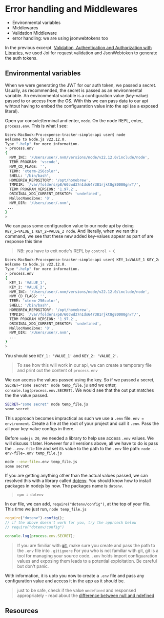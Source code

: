 # Error handling and Middlewares

-   Environmental variables
-   Middlewares
-   Validation Middleware
-   error handling: we are using jsonwebtokens too

In the previous excerpt, [Validation, Authentication and Authorization with Libraries][prev-article], we used Joi for request validation and JsonWebtoken to generate the auth tokens.

## Environmental variables

When we were generating the JWT for our auth token, we passed a secret. Usually, as recommended, the secret is passed as an environmental variable. An environmental variable is a configuration value (key-value) passed to or access from the OS. With this we can pass data to our api wihtout having to embed the configuaration value into the api (as a exposed literal).

Open yur console/terminal and enter, `node`. On the node REPL, enter, `process.env`. This is what I see:

```sh
Users-MacBook-Pro:expense-tracker-simple-api user$ node
Welcome to Node.js v22.12.0.
Type ".help" for more information.
> process.env
{
  NVM_INC: '/Users/user/.nvm/versions/node/v22.12.0/include/node',
  TERM_PROGRAM: 'vscode',
  NVM_CD_FLAGS: '',
  TERM: 'xterm-256color',
  SHELL: '/bin/bash',
  HOMEBREW_REPOSITORY: '/opt/homebrew',
  TMPDIR: '/var/folders/p8/60cwd37n1ds64r381rjkt8g80000gn/T/',
  TERM_PROGRAM_VERSION: '1.97.2',
  ORIGINAL_XDG_CURRENT_DESKTOP: 'undefined',
  MallocNanoZone: '0',
  NVM_DIR: '/Users/user/.nvm',
 ...
}
>
```

We can pass some configuration value to our node api by doing `KEY_1=VALUE_1 KEY_2=VALUE_2 node`. And literally, when we ran this command, we see that these new added key-values appear as part of are response this time

> NB: you have to exit node's REPL by `control + C`

```sh
Users-MacBook-Pro:expense-tracker-simple-api user$ KEY_1=VALUE_1 KEY_2=VALUE_2 node
Welcome to Node.js v22.12.0.
Type ".help" for more information.
> process.env
{
  KEY_1: 'VALUE_1',
  KEY_2: 'VALUE_2',
  NVM_INC: '/Users/user/.nvm/versions/node/v22.12.0/include/node',
  NVM_CD_FLAGS: '',
  TERM: 'xterm-256color',
  SHELL: '/bin/bash',
  HOMEBREW_REPOSITORY: '/opt/homebrew',
  TMPDIR: '/var/folders/p8/60cwd37n1ds64r381rjkt8g80000gn/T/',
  TERM_PROGRAM_VERSION: '1.97.2',
  ORIGINAL_XDG_CURRENT_DESKTOP: 'undefined',
  MallocNanoZone: '0',
  NVM_DIR: '/Users/user/.nvm',
  ...
}
>
```

You should see `KEY_1: 'VALUE_1'` and `KEY_2: 'VALUE_2'`.

> To see how this will work in our api, we can create a temporary file and print out the content of `process.env`

We can access the values passed using the key. So if we passed a secret, `SECRET="some secret" node temp_file.js` and we enter, `console.log(process.env.SECRET)`. We would see that the out put matches the the value passed.

```sh
SECRET="some secret" node temp_file.js
some secret
```

This approach becomes impractical as such we use a `.env` file. `env = environment`. Create a file at the root of your project and call it `.env`. Pass the all your key-value configs in there.

Before `nodejs 20`, we needed a library to help use access `.env` values. We will discuss it later. However for all versions above, all we have to do is pass the `--env-file` file and set its value to the path to the `.env` file path: `node --env-file=.env temp_file.js`

```sh
node --env-file=.env temp_file.js
some secret
```

If you are getting anything other than the actual values passed, we can resolved this with a library called [dotenv][dotenv]. You should know how to install packages in nodejs by now. The packages name is `dotenv`.

> `npm i dotenv`

In our file, we can add, `require("dotenv/config")`, at the top of your file. This time we just run, `node temp_file.js`

```js
require("dotenv").config();
// if the above doesn't work for you, try the approach below
// require("dotenv/config")

console.log(process.env.SECRET);
```

> If you are fimiliar with [git][git], make sure you create and pass the path to the `.env` file into `.gitignore`
> For you who is not familiar with git, git is a tool for managing your source code.
> `.env` holds import configuaration values and exposing them leads to a potential exploitation. Be careful but don't panic.

With information, it is upto you now to create a `.env` file and pass any configuration value and access it in the app as it should be.

> just to be safe, check if the value `undefined` and responsed appropriately - read about the [difference between null and ndefined][null-vs-undefined]

## Resources

<!--  -->

#

[prev-article]: https://dev.to/otumianempire/validation-authentication-and-authorization-with-libraries-ip3
[nodejs-how-to-read-environment-variables-from-nodejs]: https://nodejs.org/en/learn/command-line/how-to-read-environment-variables-from-nodejs
[dotenv]: https://www.npmjs.com/package/dotenv
[git]: https://git-scm.com/
[null-vs-undefined]: https://stackoverflow.com/questions/5076944/what-is-the-difference-between-null-and-undefined-in-javascript
